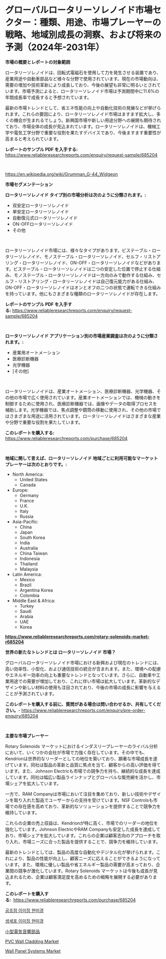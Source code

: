 <p><h1>グローバルロータリーソレノイド市場セクター：種類、用途、市場プレーヤーの戦略、地域別成長の洞察、および将来の予測（2024年-2031年）</h1></p><p><strong>市場の概要とレポートの対象範囲</strong></p>
<p><p>ロータリーソレノイドは、回転式電磁石を使用して力を発生させる装置であり、産業用途や自動車部品など様々な分野で使用されています。現在の市場動向は、需要の増加や技術革新により成長しており、今後の展望も非常に明るいとされています。市場予測によると、ロータリーソレノイド市場は予測期間中に11.6%の年間成長率で成長すると予想されています。</p><p>最新の市場トレンドとして、省エネ性能の向上や自動化技術の発展などが挙げられます。これらの要因により、ロータリーソレノイド市場はますます拡大し、多くの機会が生まれるでしょう。新興国市場や新しい用途分野への展開も期待されており、市場全体の成長が見込まれています。ロータリーソレノイドは、機械工学や電気工学分野で重要な役割を果たすデバイスであり、今後ますます重要性が高まると考えられています。</p></p>
<p><strong>レポートのサンプル PDF を入手する:</strong> <a href="https://www.reliableresearchreports.com/enquiry/request-sample/685204">https://www.reliableresearchreports.com/enquiry/request-sample/685204</a></p>
<p>&nbsp;</p>
<p><a href="https://en.wikipedia.org/wiki/Grumman_G-44_Widgeon">https://en.wikipedia.org/wiki/Grumman_G-44_Widgeon</a></p>
<p><strong>市場セグメンテーション</strong></p>
<p><strong>ロータリーソレノイド タイプ別の市場分析は次のように分類されます。:</strong></p>
<p><ul><li>双安定ロータリーソレノイド</li><li>単安定ロータリーソレノイド</li><li>自動復元式ロータリーソレノイド</li><li>ON-OFFロータリーソレノイド</li><li>その他</li></ul></p>
<p>&nbsp;</p>
<p><p>ロータリーソレノイド市場には、様々なタイプがあります。ビステーブル・ロータリーソレノイド、モノステーブル・ロータリーソレノイド、セルフ・リストアリング・ロータリーソレノイド、ON-OFF・ロータリーソレノイドなどがあります。ビステーブル・ロータリーソレノイドは二つの安定した位置で停止する仕組み、モノステーブル・ロータリーソレノイドは一方向のみで動作する仕組み、セルフ・リストアリング・ロータリーソレノイドは自己復元能力がある仕組み、ON-OFF・ロータリーソレノイドはオンとオフの二つの状態で運転できる仕組みを持っています。他にもさまざまな種類のロータリーソレノイドが存在します。</p></p>
<p><strong>レポートのサンプル PDF を入手する:</strong>&nbsp;<a href="https://www.reliableresearchreports.com/enquiry/request-sample/685204">https://www.reliableresearchreports.com/enquiry/request-sample/685204</a></p>
<p>&nbsp;</p>
<p><strong> ロータリーソレノイド アプリケーション別の市場産業調査は次のように分類されます。:</strong></p>
<p><ul><li>産業用オートメーション</li><li>医療診断機器</li><li>光学機器</li><li>[その他]</li></ul></p>
<p>&nbsp;</p>
<p><p>ロータリーソレノイドは、産業オートメーション、医療診断機器、光学機器、その他の市場で広く使用されています。産業オートメーションでは、機械の動きを制御するために使用され、医療診断機器では、画像やデータの取得プロセスを補助します。光学機器では、焦点調整や鏡筒の移動に使用され、その他の市場ではさまざまな用途に活用されています。ロータリーソレノイドはさまざまな産業や分野で重要な役割を果たしています。</p></p>
<p><strong>このレポートを購入する:</strong>&nbsp; <a href="https://www.reliableresearchreports.com/purchase/685204">https://www.reliableresearchreports.com/purchase/685204</a></p>
<p>&nbsp;</p>
<p><strong>地域に関して言えば、ロータリーソレノイド 地域ごとに利用可能なマーケットプレーヤーは次のとおりです。:</strong></p>
<p><ul>
    <li>
        North America:
        <ul>
            <li>United States</li>
            <li>Canada</li>
        </ul>
    </li>
    <li>
        Europe:
        <ul>
            <li>Germany</li>
            <li>France</li>
            <li>U.K.</li>
            <li>Italy</li>
            <li>Russia</li>
        </ul>
    </li>
    <li>
        Asia-Pacific:
        <ul>
            <li>China</li>
            <li>Japan</li>
            <li>South Korea</li>
            <li>India</li>
            <li>Australia</li>
            <li>China Taiwan</li>
            <li>Indonesia</li>
            <li>Thailand</li>
            <li>Malaysia</li>
        </ul>
    </li>
    <li>
        Latin America:
        <ul>
            <li>Mexico</li>
            <li>Brazil</li>
            <li>Argentina Korea</li>
            <li>Colombia</li>
        </ul>
    </li>
    <li>
        Middle East & Africa:
        <ul>
            <li>Turkey</li>
            <li>Saudi</li>
            <li>Arabia</li>
            <li>UAE</li>
            <li>Korea</li>
        </ul>
    </li>
    </ul></p>
<p><strong><a href="https://www.reliableresearchreports.com/rotary-solenoids-market-r685204">https://www.reliableresearchreports.com/rotary-solenoids-market-r685204</a></strong>&nbsp;</p>
<p><strong>世界の新たなトレンドとは ロータリーソレノイド 市場？</strong></p>
<p><p>グローバルロータリーソレノイド市場における新興および現在のトレンドには、高い効率性、小型化、および通信技術の統合が含まれます。また、環境への配慮やエネルギー効率の向上も重要なトレンドとなっています。さらに、自動車や工業用途での需要が増加しており、これに伴い市場は拡大しています。革新的なデザインや新しい材料の使用も注目されており、今後の市場の成長に影響を与えることが予測されています。</p></p>
<p><strong>このレポートを購入する前に、質問がある場合は問い合わせるか、共有してください。</strong>- <a href="https://www.reliableresearchreports.com/enquiry/pre-order-enquiry/685204">https://www.reliableresearchreports.com/enquiry/pre-order-enquiry/685204</a></p>
<p>&nbsp;</p>
<p><strong>主要な市場プレーヤー</strong></p>
<p><p>Rotary Solenoids マーケットにおけるインダスリープレーヤーのライバル分析において、いくつかの会社が市場で力強く存在しています。その中でも、Kendrionは世界的なリーダーとしての地位を築いており、顕著な市場成長を遂げています。同社は製品の革新と品質に焦点を当て、顧客からの高い評価を得ています。また、Johnson Electricも市場での競争力を持ち、継続的な成長を達成しています。同社は幅広い製品ラインナップとグローバルな販売網を活かし、市場シェアを拡大しています。</p><p>一方で、RAM Companyは市場において注目を集めており、新しい技術やデザインを取り入れた製品でユーザーからの支持を受けています。NSF Controlsも市場での存在感を高めており、革新的なソリューションを提供することで競争力を維持しています。</p><p>これらの企業の売上収益は、Kendrionが特に高く、市場でのリーダーの地位を強化しています。Johnson ElectricやRAM Companyも安定した成長を達成しており、市場シェアを拡大しています。これらの企業は顧客志向のアプローチを取り入れ、市場ニーズに合った製品を提供することで、競争力を維持しています。</p><p>最新のトレンドとしては、製品の高度な自動化やデジタル化が挙げられます。これにより、製品の性能が向上し、顧客ニーズに応えることができるようになっています。また、環境に優しい製品や省エネルギー製品の需要が高まっており、企業間の競争が激化しています。Rotary Solenoids マーケットは今後も成長が見込まれるため、企業は顧客満足度を高めるための戦略を展開する必要があります。</p></p>
<p><strong>このレポートを購入する:</strong>&nbsp;&nbsp;<a href="https://www.reliableresearchreports.com/purchase/685204">https://www.reliableresearchreports.com/purchase/685204</a></p>
<p><p><a href="https://github.com/dollarearner151/Market-Research-Report-List-1/blob/main/3677681177737.md">공초점 이미징 현미경</a></p><p><a href="https://github.com/berlianaparadilla48/Market-Research-Report-List-1/blob/main/6939465177738.md">생세포 이미징 현미경</a></p><p><a href="https://github.com/MosesSpinka1914/Market-Research-Report-List-2/blob/main/7351797164742.md">小型電気音響部品</a></p><p><a href="https://github.com/LiamKanenood/Market-Research-Report-List-1/blob/main/pvc-wall-cladding-market.md">PVC Wall Cladding Market</a></p><p><a href="https://github.com/pizolina/Market-Research-Report-List-5/blob/main/wall-panel-systems-market.md">Wall Panel Systems Market</a></p></p>